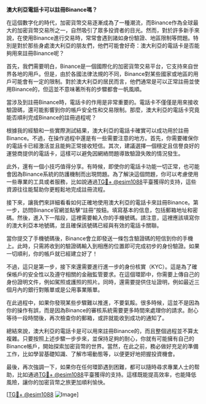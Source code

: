 **澳大利亞電話卡可以註冊Binance嗎？**

在這個數字化的時代，加密貨幣交易逐漸成為了一種潮流，而Binance作為全球最大的加密貨幣交易所之一，自然吸引了眾多投資者的目光。然而，對於許多新手來說，在使用Binance進行交易時，常常會遇到諸如身份驗證、地區限制等問題。特別是對於那些身處澳大利亞的朋友們，他們可能會好奇：澳大利亞的電話卡是否能夠用來註冊Binance呢？

首先，我們需要明白，Binance是一個國際化的加密貨幣交易平台，它支持來自世界各地的用戶。但是，由於各國法律法規的不同，Binance對某些國家或地區的用戶可能會有一定的限制。對於澳大利亞的居民而言，他們通常是可以正常註冊並使用Binance的，但這並不意味著所有的步驟都會一帆風順。

當涉及到註冊Binance時，電話卡的作用是非常重要的。電話卡不僅僅是用來接收驗證碼，還可能影響到你的帳戶安全性和交易限制。那麼，澳大利亞的電話卡究竟能否順利完成Binance的註冊過程呢？

根據我的經驗和一些實際測試結果，澳大利亞的電話卡確實可以成功用於註冊Binance。不過，在操作過程中還是有一些需要注意的地方。首先，你需要確保你的電話卡已經激活並且能夠正常接收短信。其次，建議選擇一個穩定且信譽良好的運營商提供的電話卡，這樣可以避免因網絡問題導致驗證失敗的情況發生。

此外，還有一個小技巧值得分享。有時候，即使你的電話卡功能一切正常，也可能會因為Binance系統的防護機制而出現問題。為了解決這個問題，你可以考慮使用一些專業的工具或者服務，比如說通過[TG💪+ @esim1088](https://t.me/s/esim1088)平臺獲得的支持，這些資源往往能幫助你更輕鬆地完成註冊流程。

接下來，讓我們來詳細看看如何正確地使用澳大利亞的電話卡來註冊Binance。第一步，訪問Binance官網並點擊“註冊”按鈕。填寫基本的信息，包括郵箱地址和密碼。然後，進入下一階段，這裡需要輸入你的手機號碼。請注意，這裡應該填寫你的澳大利亞本地號碼，並且確保該號碼已經與有效的電話卡關聯。

當你提交了手機號碼後，Binance會立即發送一條包含驗證碼的短信到你的手機上。此時，只需將收到的驗證碼輸入到相應的位置即可完成初步的身份驗證。如果一切順利，你的帳戶就已經建立好了！

不過，這只是第一步，接下來還需要進行進一步的身份核實（KYC）。這是為了確保帳戶的安全性以及遵守相關的金融監管要求。在這個環節中，你需要上傳自己的身份證明文件，例如駕照或護照的照片。同時，還需要提供住址證明，例如最近三個月內的銀行對賬單或是公用事業賬單。

在此過程中，如果你發現某些步驟難以推進，不要氣餒。很多時候，這並不是因為你的操作有誤，而是因為Binance的審核系統需要更多時間來處理你的請求。耐心等待一段時間後，再次檢查你的郵箱，或許就能收到成功的通知了。

總結來說，澳大利亞的電話卡是可以用來註冊Binance的，而且整個過程並不算太複雜。只要按照上述步驟一步步來，並保持足夠的耐心，你就有可能擁有自己的Binance帳戶，開始探索加密貨幣的世界。當然，在此之前，務必做好充足的準備工作，比如學習基礎知識、了解市場動態等，以便更好地把握投資機會。

最後，再次強調一下，如果你在任何環節遇到困難，都可以隨時尋求專業人士的帮助，比如通過[TG💪+ @esim1088](https://t.me/s/esim1088)平臺獲得的支持。這樣既能提高效率，也能降低風險，讓你的加密貨幣之旅更加順利愉快。

[[TG💪+ @esim1088](https://t.me/s/esim1088) ![Image](https://i.postimg.cc/4NQfJmqS/Snipaste-2025-05-13-00-14-12.png)]